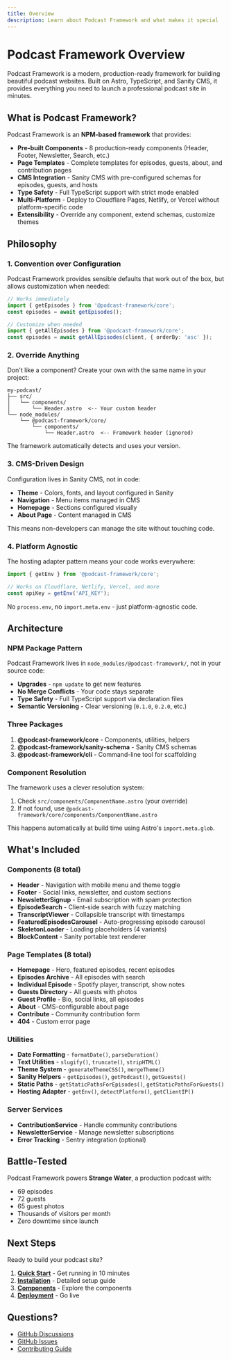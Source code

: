 ```yaml
---
title: Overview
description: Learn about Podcast Framework and what makes it special
---
```


# Podcast Framework Overview

Podcast Framework is a modern, production-ready framework for building beautiful podcast websites. Built on Astro, TypeScript, and Sanity CMS, it provides everything you need to launch a professional podcast site in minutes.

## What is Podcast Framework?

Podcast Framework is an **NPM-based framework** that provides:

- **Pre-built Components** - 8 production-ready components (Header, Footer, Newsletter, Search, etc.)
- **Page Templates** - Complete templates for episodes, guests, about, and contribution pages
- **CMS Integration** - Sanity CMS with pre-configured schemas for episodes, guests, and hosts
- **Type Safety** - Full TypeScript support with strict mode enabled
- **Multi-Platform** - Deploy to Cloudflare Pages, Netlify, or Vercel without platform-specific code
- **Extensibility** - Override any component, extend schemas, customize themes

## Philosophy

### 1. Convention over Configuration

Podcast Framework provides sensible defaults that work out of the box, but allows customization when needed:

```typescript
// Works immediately
import { getEpisodes } from '@podcast-framework/core';
const episodes = await getEpisodes();

// Customize when needed
import { getAllEpisodes } from '@podcast-framework/core';
const episodes = await getAllEpisodes(client, { orderBy: 'asc' });
```

### 2. Override Anything

Don't like a component? Create your own with the same name in your project:

```
my-podcast/
├── src/
│   └── components/
│       └── Header.astro  <-- Your custom header
└── node_modules/
    └── @podcast-framework/core/
        └── components/
            └── Header.astro  <-- Framework header (ignored)
```

The framework automatically detects and uses your version.

### 3. CMS-Driven Design

Configuration lives in Sanity CMS, not in code:

- **Theme** - Colors, fonts, and layout configured in Sanity
- **Navigation** - Menu items managed in CMS
- **Homepage** - Sections configured visually
- **About Page** - Content managed in CMS

This means non-developers can manage the site without touching code.

### 4. Platform Agnostic

The hosting adapter pattern means your code works everywhere:

```typescript
import { getEnv } from '@podcast-framework/core';

// Works on Cloudflare, Netlify, Vercel, and more
const apiKey = getEnv('API_KEY');
```

No `process.env`, no `import.meta.env` - just platform-agnostic code.

## Architecture

### NPM Package Pattern

Podcast Framework lives in `node_modules/@podcast-framework/`, not in your source code:

- **Upgrades** - `npm update` to get new features
- **No Merge Conflicts** - Your code stays separate
- **Type Safety** - Full TypeScript support via declaration files
- **Semantic Versioning** - Clear versioning (`0.1.0`, `0.2.0`, etc.)

### Three Packages

1. **@podcast-framework/core** - Components, utilities, helpers
2. **@podcast-framework/sanity-schema** - Sanity CMS schemas
3. **@podcast-framework/cli** - Command-line tool for scaffolding

### Component Resolution

The framework uses a clever resolution system:

1. Check `src/components/ComponentName.astro` (your override)
2. If not found, use `@podcast-framework/core/components/ComponentName.astro`

This happens automatically at build time using Astro's `import.meta.glob`.

## What's Included

### Components (8 total)

- **Header** - Navigation with mobile menu and theme toggle
- **Footer** - Social links, newsletter, and custom sections
- **NewsletterSignup** - Email subscription with spam protection
- **EpisodeSearch** - Client-side search with fuzzy matching
- **TranscriptViewer** - Collapsible transcript with timestamps
- **FeaturedEpisodesCarousel** - Auto-progressing episode carousel
- **SkeletonLoader** - Loading placeholders (4 variants)
- **BlockContent** - Sanity portable text renderer

### Page Templates (8 total)

- **Homepage** - Hero, featured episodes, recent episodes
- **Episodes Archive** - All episodes with search
- **Individual Episode** - Spotify player, transcript, show notes
- **Guests Directory** - All guests with photos
- **Guest Profile** - Bio, social links, all episodes
- **About** - CMS-configurable about page
- **Contribute** - Community contribution form
- **404** - Custom error page

### Utilities

- **Date Formatting** - `formatDate()`, `parseDuration()`
- **Text Utilities** - `slugify()`, `truncate()`, `stripHTML()`
- **Theme System** - `generateThemeCSS()`, `mergeTheme()`
- **Sanity Helpers** - `getEpisodes()`, `getPodcast()`, `getGuests()`
- **Static Paths** - `getStaticPathsForEpisodes()`, `getStaticPathsForGuests()`
- **Hosting Adapter** - `getEnv()`, `detectPlatform()`, `getClientIP()`

### Server Services

- **ContributionService** - Handle community contributions
- **NewsletterService** - Manage newsletter subscriptions
- **Error Tracking** - Sentry integration (optional)

## Battle-Tested

Podcast Framework powers **Strange Water**, a production podcast with:

- 69 episodes
- 72 guests
- 65 guest photos
- Thousands of visitors per month
- Zero downtime since launch

## Next Steps

Ready to build your podcast site?

1. **[Quick Start](/getting-started/quick-start/)** - Get running in 10 minutes
2. **[Installation](/getting-started/installation/)** - Detailed setup guide
3. **[Components](/components/overview/)** - Explore the components
4. **[Deployment](/deployment/cloudflare-pages/)** - Go live

## Questions?

- [GitHub Discussions](https://github.com/rejected-media/podcast-framework/discussions)
- [GitHub Issues](https://github.com/rejected-media/podcast-framework/issues)
- [Contributing Guide](/contributing/guidelines/)
